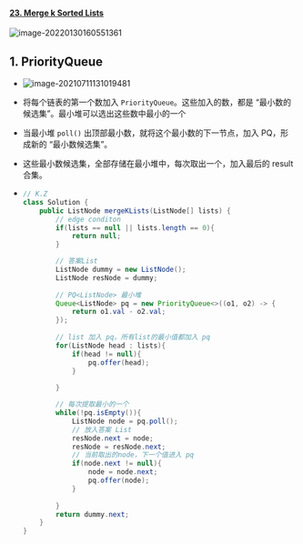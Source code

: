 #### [23. Merge k Sorted Lists](https://leetcode-cn.com/problems/merge-k-sorted-lists/)

![image-20220130160551361](https://raw.githubusercontent.com/TWDH/Leetcode-From-Zero/pictures/img/image-20220130160551361.png)

## 1. PriorityQueue

- ![image-20210711131019481](https://raw.githubusercontent.com/TWDH/Leetcode-From-Zero/pictures/img/image-20210711131019481.png)
- 将每个链表的第一个数加入 `PriorityQueue`。这些加入的数，都是 “最小数的候选集”。最小堆可以选出这些数中最小的一个
- 当最小堆 `poll()` 出顶部最小数，就将这个最小数的下一节点，加入 PQ，形成新的 “最小数候选集”。
- 这些最小数候选集，全部存储在最小堆中，每次取出一个，加入最后的 result 合集。

- ```java
  // K.Z
  class Solution {
      public ListNode mergeKLists(ListNode[] lists) {
          // edge conditon
          if(lists == null || lists.length == 0){
              return null;
          }
  
          // 答案List
          ListNode dummy = new ListNode();
          ListNode resNode = dummy;
          
          // PQ<ListNode> 最小堆
          Queue<ListNode> pq = new PriorityQueue<>((o1, o2) -> {
              return o1.val - o2.val;
          });
          
          // list 加入 pq，所有list的最小值都加入 pq
          for(ListNode head : lists){
              if(head != null){
                  pq.offer(head);
              }
              
          }
  
          // 每次提取最小的一个
          while(!pq.isEmpty()){
              ListNode node = pq.poll();
              // 放入答案 List
              resNode.next = node;
              resNode = resNode.next;
              // 当前取出的node，下一个值进入 pq
              if(node.next != null){
                  node = node.next;
                  pq.offer(node);
              }
              
          }
          return dummy.next;
      }
  }
  ```


































